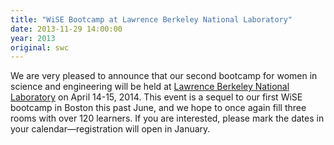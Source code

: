 ```yaml
---
title: "WiSE Bootcamp at Lawrence Berkeley National Laboratory"
date: 2013-11-29 14:00:00
year: 2013
original: swc
---
```

<p>
  We are very pleased to announce that
  our second bootcamp for women in science and engineering
  will be held at
  <a href="http://www.lbl.gov/">Lawrence Berkeley National Laboratory</a>
  on April 14-15, 2014.
  This event is a sequel to
  our first WiSE bootcamp
  in Boston this past June,
  and we hope to once again fill three rooms with over 120 learners.
  If you are interested,
  please mark the dates in your calendar&mdash;registration will open in January.
</p>
